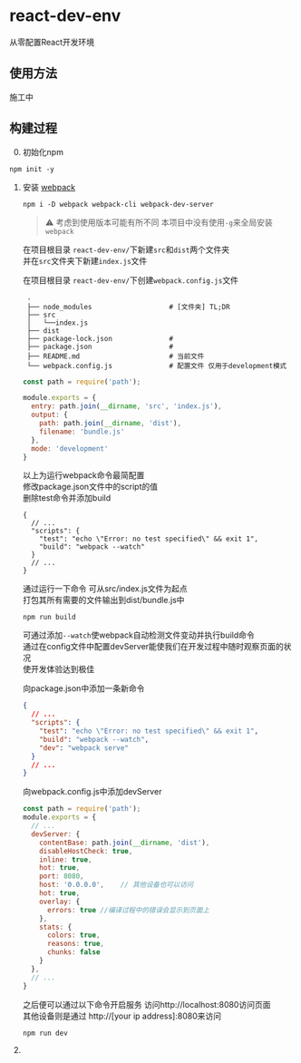 # react-dev-env

从零配置React开发环境

## 使用方法

施工中

## 构建过程

0. 初始化npm
```shell
npm init -y
```

1. 安装 [webpack](https://webpack.js.org/)
    ```shell
    npm i -D webpack webpack-cli webpack-dev-server
    ```
    > ⚠️ 考虑到使用版本可能有所不同 本项目中没有使用```-g```来全局安装```webpack```

    在项目根目录 ```react-dev-env/```下新建```src```和```dist```两个文件夹  
    并在```src```文件夹下新建```index.js```文件

    在项目根目录 ```react-dev-env/```下创建```webpack.config.js```文件

        .
        ├── node_modules                   # [文件夹] TL;DR
        ├── src
        │   └──index.js
        ├── dist
        ├── package-lock.json              # 
        ├── package.json                   # 
        ├── README.md                      # 当前文件
        └── webpack.config.js              # 配置文件 仅用于development模式

    ```javascript
    const path = require('path');

    module.exports = {
      entry: path.join(__dirname, 'src', 'index.js'),
      output: {
        path: path.join(__dirname, 'dist'),
        filename: 'bundle.js'
      },
      mode: 'development'
    }
    ```
    以上为运行webpack命令最简配置  
    修改package.json文件中的script的值  
    删除test命令并添加build
    ```javscript
    {
      // ...
      "scripts": {
        "test": "echo \"Error: no test specified\" && exit 1",
        "build": "webpack --watch"
      }
      // ...
    }
    ```
    通过运行一下命令 可从src/index.js文件为起点  
    打包其所有需要的文件输出到dist/bundle.js中
    ```shell
    npm run build
    ```
    可通过添加```--watch```使webpack自动检测文件变动并执行build命令  
    通过在config文件中配置devServer能使我们在开发过程中随时观察页面的状况  
    使开发体验达到极佳  

    向package.json中添加一条新命令
    ```json
    {
      // ...
      "scripts": {
        "test": "echo \"Error: no test specified\" && exit 1",
        "build": "webpack --watch",
        "dev": "webpack serve"
      }
      // ...
    }
    ```

    向webpack.config.js中添加devServer
    ```javascript
    const path = require('path');
    module.exports = {
      // ...
      devServer: {
        contentBase: path.join(__dirname, 'dist'),
        disableHostCheck: true,
        inline: true,
        hot: true,
        port: 8080,
        host: '0.0.0.0',    // 其他设备也可以访问
        hot: true,
        overlay: {
          errors: true //编译过程中的错误会显示到页面上
        },
        stats: {
          colors: true,
          reasons: true,
          chunks: false
        }
      },
      // ...
    }
    ```
    之后便可以通过以下命令开启服务 访问http://localhost:8080访问页面  
    其他设备则是通过 http://[your ip address]:8080来访问
    ```
    npm run dev
    ```
2. 
